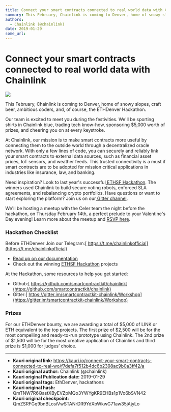 ```yaml
---
title: Connect your smart contracts connected to real world data with Chainlink
summary: This February, Chainlink is coming to Denver, home of snowy slopes, craft beer, ambitious coders, and, of course, the ETHDenver Hackathon. Our team is excited to meet you during the festivities. Well be sporting shirts in Chainlink blue, trading tech know-how, sponsoring $5,000 worth of prizes, and cheering you on at every keystroke. At Chainlink, our mission is to make smart contracts more useful by connecting them to the outside world through a decentralized oracle network. With only a few lin
authors:
  - Chainlink (@chainlink)
date: 2019-01-29
some_url: 
---
```


# Connect your smart contracts connected to real world data with Chainlink

![](https://ipfs.infura.io/ipfs/QmeQWVXDfS25BuYxGuNPDqRZ9WDrXqgok4rTyDGtQ5PyQk)


This February, Chainlink is coming to Denver, home of snowy slopes, craft beer, ambitious coders, and, of course, the ETHDenver Hackathon.

Our team is excited to meet you during the festivities. We'll be sporting shirts in Chainlink blue, trading tech know-how, sponsoring $5,000 worth of prizes, and cheering you on at every keystroke.

At Chainlink, our mission is to make smart contracts more useful by connecting them to the outside world through a decentralized oracle network. With only a few lines of code, you can securely and reliably link your smart contracts to external data sources, such as financial asset prices, IoT sensors, and weather feeds. This trusted connectivity is a must if smart contracts are to be adopted for mission critical applications in industries like insurance, law, and banking.

Need inspiration? Look to last year's successful[ ETHSF Hackathon](https://medium.com/chainlink/chainlink-hackathon-champions-reveal-their-winning-projects-c4b0a27816f7). The winners used Chainlink to build secure voting robots, enforced SLA agreements, and rebalancing crypto portfolios. Have questions or want to start exploring the platform? Join us on our[ Gitter channel](https://gitter.im/smartcontractkit-chainlink/Lobby).

We'll be hosting a meetup with the Celer team the night before the hackathon, on Thursday February 14th, a perfect prelude to your Valentine's Day evening! Learn more about the meetup and [RSVP here](https://www.eventbrite.com/e/chainlink-and-celer-denver-meetup-tickets-54989944404). 

### Hackathon Checklist

Before ETHDenver Join our Telegram:[ https://t.me/chainlinkofficial](https://t.me/chainlinkofficial)

*  [ Read up on our documentation]( https://docs.chain.link/docs)
*   Check out the winning [ETHSF Hackathon](https://medium.com/chainlink/chainlink-hackathon-champions-reveal-their-winning-projects-c4b0a27816f7) projects

At the Hackathon, some resources to help you get started:

*   Github:[ https://github.com/smartcontractkit/chainlink](https://github.com/smartcontractkit/chainlink)
*   Gitter:[ https://gitter.im/smartcontractkit-chainlink/Workshop](https://gitter.im/smartcontractkit-chainlink/Workshop)

### Prizes

For our ETHDenver bounty, we are awarding a total of $5,000 of LINK or ETH equivalent to the top projects. The first prize of $2,500 will be for the most compelling and ready-to-run prototype using Chainlink. The 2nd prize of $1,500 will be for the most creative application of Chainlink and third prize is $1,000 for judges’ choice.


---

- **Kauri original link:** https://kauri.io/connect-your-smart-contracts-connected-to-real-wo/f7defa7f512b4dc6b2398ac9b0a3ff42/a
- **Kauri original author:** Chainlink (@chainlink)
- **Kauri original Publication date:** 2019-01-29
- **Kauri original tags:** EthDenver, hackathons
- **Kauri original hash:** QmTNW7R6QastXByEVZpMQo3YWYgKR9EHBs1p1Vo6bSVN42
- **Kauri original checkpoint:** QmZSRFGq9bnBLosiVwSTANrDR9YdXbWkwG71aw35jAjyLo



